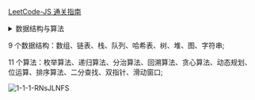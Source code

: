 [LeetCode-JS 通关指南](https://2xiao.github.io/leetcode-js/)

<details>
  <summary>
    数据结构与算法
  </summary>

9 个数据结构：[数组](https://2xiao.github.io/leetcode-js/book/array.html)、[链表](https://2xiao.github.io/leetcode-js/book/linked_list.html)、[栈](https://2xiao.github.io/leetcode-js/book/stack.html)、[队列](https://2xiao.github.io/leetcode-js/book/queue.html)、[哈希表](https://2xiao.github.io/leetcode-js/book/hash.html)、[树](https://2xiao.github.io/leetcode-js/book/tree.html)、[堆](https://2xiao.github.io/leetcode-js/book/heap.html)、[图](https://2xiao.github.io/leetcode-js/book/graph.html)、[字符串](https://2xiao.github.io/leetcode-js/book/string.html);
  
11 个算法：[枚举算法](https://2xiao.github.io/leetcode-js/book/enumeration.html)、[递归算法](https://2xiao.github.io/leetcode-js/book/recursion.html)、[分治算法](https://2xiao.github.io/leetcode-js/book/divide_conquer.html)、[回溯算法](https://2xiao.github.io/leetcode-js/book/backtracking.html)、[贪心算法](https://2xiao.github.io/leetcode-js/book/greedy.html)、[动态规划](https://2xiao.github.io/leetcode-js/book/dynamic_programming.html)、[位运算](https://2xiao.github.io/leetcode-js/book/bit.html)、[排序算法](https://2xiao.github.io/leetcode-js/book/sort.html)、[二分查找](https://2xiao.github.io/leetcode-js/book/binary_search.html)、[双指针](https://2xiao.github.io/leetcode-js/book/two_pointer.html)、[滑动窗口](https://2xiao.github.io/leetcode-js/book/slide_window.html); </details>

9 个数据结构：数组、链表、栈、队列、哈希表、树、堆、图、字符串;

11 个算法：枚举算法、递归算法、分治算法、回溯算法、贪心算法、动态规划、位运算、排序算法、二分查找、双指针、滑动窗口;

![1-1-1-RNsJLNFS](https://github.com/user-attachments/assets/a50752bd-3f2a-4262-973d-9de77c37f57f)

